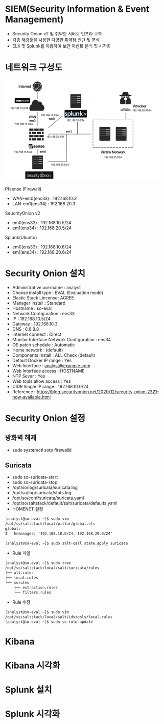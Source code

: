 # SIEM(Security Information & Event Management)
- Security Onion v2 및 취약한 서버로 인프라 구축
- 각종 해킹툴을 사용한 다양한 취약점 진단 및 분석
- ELK 및 Splunk를 이용하여 보안 이벤트 분석 및 시각화

# 네트워크 구성도
![network](/Write-up/SIEM/networkdiagram.png)

Pfsense (Firewall)
- WAN-em0(ens33) : 192.168.10.3
- LAN-em1(ens34) : 192.168.20.3

SeucrityOnion v2
- em0(ens33) : 192.168.10.5/24
- em1(ens34) : 192.168.20.5/24

Splunk(Ubuntu)
- em0(ens33) : 192.168.10.6/24
- em1(ens34) : 192.168.20.6/24

# Security Onion 설치
- Administrative username : analyst
- Choose install type : EVAL (Evaluation mode)
- Elastic Stack Lincense: AGREE
- Manager install : Standard
- Hostname : so-eval
- Network Configuration : ens33
- IP : 192.168.10.5/24
- Gateway : 192.168.10.3
- DNS : 8.8.8.8
- Internet connect : Direct
- Monitor Interface Network Configuration : ens34
- OS patch schedule : Automatic
- Home network : (default)
- Components Install : ALL Check (default)
- Default Docker IP range : Yes
- Web Interface : analyst@example.com
- Web Interface access : HOSTNAME
- NTP Sever : Yes
- Web tools allow access : Yes
- CIDR Single IP range : 192.168.10.0/24
- Reference : https://blog.securityonion.net/2020/12/security-onion-2321-now-available.html

# Security Onion 설정
## 방화벽 해제
- sudo systemctl sotp firewalld

## Suricata
- sudo so-suricata-start
- sudo so-suricata-stop
- /opt/so/log/suricata/suricata.log
- /opt/so/log/suricata/stats.log
- /opt/so/conf/suricata/suricata.yaml
- /opt/so/saltstack/default/salt/suricata/defaults.yaml
- HOMENET 설정
```
[analyst@so-eval ~]$ sudo vim /opt/so/saltstack/local/pillar/global.sls
global:
3   hnmanager: '192.168.10.0/24, 192.168.20.0/24'

[analyst@so-eval ~]$ sudo salt-call state.apply suricata
```
- Rule 파일
```
[analyst@so-eval ~]$ sudo tree /opt/so/saltstack/local/salt/suricata/rules
├── all.rules
├── local.rules
└── sorules
    ├── extraction.rules
    └── filters.rules
```
- Rule 수정
```
[analyst@so-eval ~]$ sudo vim /opt/so/saltstack/local/salt/idstools/local.rules
[analyst@so-eval ~]$ sudo so-rule-update
```

# Kibana

# Kibana 시각화

# Splunk 설치

# Splunk 시각화
